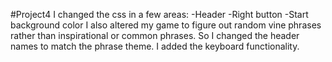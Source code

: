 #Project4
I changed the css in a few areas:
-Header
-Right button
-Start background color
I also altered my game to figure out random vine phrases rather than inspirational or common phrases. So I changed the header names to match the phrase theme.
I added the keyboard functionality.